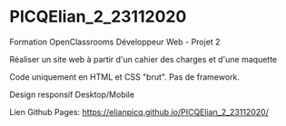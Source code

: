 # PICQElian_2_23112020

Formation OpenClassrooms Développeur Web - Projet 2 

Réaliser un site web à partir d'un cahier des charges et d'une maquette

Code uniquement en HTML et CSS "brut".
Pas de framework.

Design responsif Desktop/Mobile

Lien Github Pages:
https://elianpicq.github.io/PICQElian_2_23112020/
